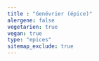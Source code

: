 ```yaml
---
title : "Genévrier (épice)"
alergene: false
vegetarien: true
vegan: true
type: "epices"
sitemap_exclude: true
--- 
```

